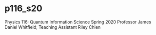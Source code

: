 # p116_s20
Physics 116: Quantum Information Science
Spring 2020
Professor James Daniel Whitfield; Teaching Assistant Riley Chien
